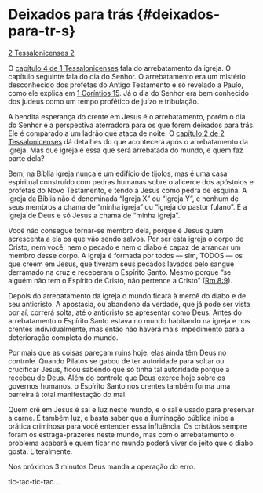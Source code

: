 # Deixados para trás {#deixados-para-tr-s}

[2 Tessalonicenses 2](http://bibliaonline.com.br/acf/2ts/2)

O [capítulo 4 de 1 Tessalonicenses](http://bibliaonline.com.br/acf/1ts/4) fala do arrebatamento da igreja. O capítulo seguinte fala do dia do Senhor. O arrebatamento era um mistério desconhecido dos profetas do Antigo Testamento e só revelado a Paulo, como ele explica em [1 Coríntios 15](http://bibliaonline.com.br/acf/1co/15). Já o dia do Senhor era bem conhecido dos judeus como um tempo profético de juízo e tribulação.

A bendita esperança do crente em Jesus é o arrebatamento, porém o dia do Senhor é a perspectiva aterradora para os que forem deixados para trás. Ele é comparado a um ladrão que ataca de noite. O [capítulo 2 de 2 Tessalonicenses](http://bibliaonline.com.br/acf/2ts/2) dá detalhes do que acontecerá após o arrebatamento da igreja. Mas que igreja é essa que será arrebatada do mundo, e quem faz parte dela?

Bem, na Bíblia igreja nunca é um edifício de tijolos, mas é uma casa espiritual construído com pedras humanas sobre o alicerce dos apóstolos e profetas do Novo Testamento, e tendo a Jesus como pedra de esquina. A igreja da Bíblia não é denominada “Igreja X” ou “Igreja Y”, e nenhum de seus membros a chama de “minha igreja” ou “igreja do pastor fulano”. É a igreja de Deus e só Jesus a chama de “minha igreja”.

Você não consegue tornar-se membro dela, porque é Jesus quem acrescenta a ela os que vão sendo salvos. Por ser esta igreja o corpo de Cristo, nem você, nem o pecado e nem o diabo é capaz de arrancar um membro desse corpo. A igreja é formada por todos — sim, TODOS — os que creem em Jesus, que tiveram seus pecados lavados pelo sangue derramado na cruz e receberam o Espírito Santo. Mesmo porque “se alguém não tem o Espírito de Cristo, não pertence a Cristo” ([Rm 8:9](http://bibliaonline.com.br/acf/rm/8/9)).

Depois do arrebatamento da igreja o mundo ficará à mercê do diabo e de seu anticristo. A apostasia, ou abandono da verdade, que já pode ser vista por aí, correrá solta, até o anticristo se apresentar como Deus. Antes do arrebatamento o Espírito Santo estava no mundo habitando na igreja e nos crentes individualmente, mas então não haverá mais impedimento para a deterioração completa do mundo.

Por mais que as coisas pareçam ruins hoje, elas ainda têm Deus no controle. Quando Pilatos se gabou de ter autoridade para soltar ou crucificar Jesus, ficou sabendo que só tinha tal autoridade porque a recebeu de Deus. Além do controle que Deus exerce hoje sobre os governos humanos, o Espírito Santo nos crentes também forma uma barreira à total manifestação do mal.

Quem crê em Jesus é sal e luz neste mundo, e o sal é usado para preservar a carne. É também luz, e basta saber que a iluminação pública inibe a prática criminosa para você entender essa influência. Os cristãos sempre foram os estraga-prazeres neste mundo, mas com o arrebatamento o problema acabará e quem ficar no mundo poderá viver do jeito que o diabo gosta. Literalmente.

Nos próximos 3 minutos Deus manda a operação do erro.

tic-tac-tic-tac...